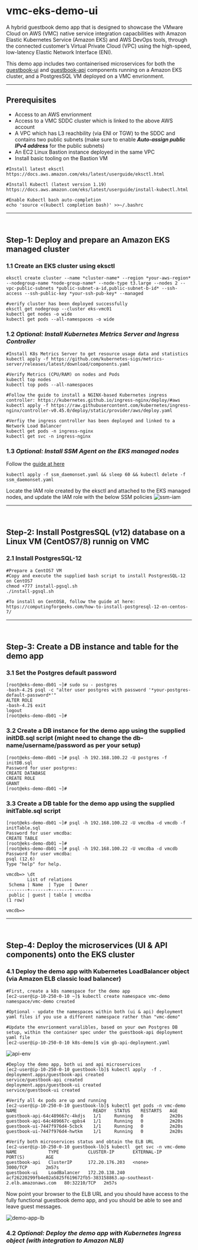 # vmc-eks-demo-ui
A hybrid guestbook demo app that is designed to showcase the VMware Cloud on AWS (VMC) native service integration capacbilities with Amazon Elastic Kubernetes Service (Amazon EKS) and AWS DevOps tools, through the connected customer’s Virtual Private Cloud (VPC) using the high-speed, low-latency Elastic Network Interface (ENI). 

This demo app includes two containerised microservices for both the [guestbook-ui](https://github.com/sc13912/vmc-eks-demo-ui) and [guestbook-api](https://github.com/sc13912/vmc-eks-demo-api) components running on a Amazon EKS cluster, and a PostgresSQL VM deployed on a VMC envrionment. 

---
## Prerequisites
* Access to an AWS envrionment 
* Access to a VMC SDDC cluster which is linked to the above AWS account
* A VPC which has L3 reachbility (via ENI or TGW) to the SDDC and contains two public subnets (make sure to enable ***Auto-assign public IPv4 address*** for the public subnets)
* An EC2 Linux Bastion instance deployed in the same VPC
* Install basic tooling on the Bastion VM
```
#Install latest eksctl
https://docs.aws.amazon.com/eks/latest/userguide/eksctl.html

#Install Kubectl (latest version 1.19)
https://docs.aws.amazon.com/eks/latest/userguide/install-kubectl.html 

#Enable Kubectl bash auto-completion
echo 'source <(kubectl completion bash)' >>~/.bashrc
```
---
<br />

## Step-1: Deploy and prepare an Amazon EKS managed cluster
### 1.1 Create an EKS cluster using eksctl
```
eksctl create cluster --name *cluster-name* --region *your-aws-region* --nodegroup-name *node-group-name* --node-type t3.large --nodes 2 --vpc-public-subnets *public-subnet-a-id,public-subnet-b-id* --ssh-access --ssh-public-key *your-ssh-pub-key* --managed

#verify cluster has been deployed successfully
eksctl get nodegroup --cluster eks-vmc01
kubectl get nodes -o wide
kubectl get pods --all-namespaces -o wide
```

### 1.2 ***Optional: Install Kubernetes Metrics Server and Ingress Controller***
```
#Install K8s Metrics Server to get resource usage data and statistics
kubectl apply -f https://github.com/kubernetes-sigs/metrics-server/releases/latest/download/components.yaml

#Verify Metrics (CPU/RAM) on nodes and Pods
kubectl top nodes
kubectl top pods --all-namespaces
```
```
#Follow the guide to install a NGINX-based Kubernetes ingress controller: https://kubernetes.github.io/ingress-nginx/deploy/#aws
kubectl apply -f https://raw.githubusercontent.com/kubernetes/ingress-nginx/controller-v0.45.0/deploy/static/provider/aws/deploy.yaml

#Verfiy the ingress controller has been deployed and linked to a Network Load Balancer 
kubectl get pods -n ingress-nginx
kubectl get svc -n ingress-nginx

```
### 1.3 ***Optional: Install SSM Agent on the EKS managed nodes***
Follow the [guide at here](https://docs.aws.amazon.com/prescriptive-guidance/latest/patterns/install-ssm-agent-on-amazon-eks-worker-nodes-by-using-kubernetes-daemonset.html) 
```
kubectl apply -f ssm_daemonset.yaml && sleep 60 && kubectl delete -f ssm_daemonset.yaml
```
Locate the IAM role created by the eksctl and attached to the EKS managed nodes, and update the IAM role with the below SSM policies 
![ssm-iam](https://user-images.githubusercontent.com/52551458/115188081-bb1d7b00-a127-11eb-8ab7-266b0619ff16.png)

---
<br />

## Step-2: Install PostgresSQL (v12) database on a Linux VM (CentOS7/8) runnig on VMC
### 2.1 Install PostgresSQL-12
```
#Prepare a CentOS7 VM
#Copy and execute the supplied bash script to install PostgresSQL-12 on CentOS7
chmod +777 install-pgsql.sh
./install-pgsql.sh 

#To install on CentOS8, follow the guide at here: https://computingforgeeks.com/how-to-install-postgresql-12-on-centos-7/ 
```
---
<br />

## Step-3: Create a DB instance and table for the demo app
### 3.1 Set the Postgres default password
```
[root@eks-demo-db01 ~]# sudo su - postgres
-bash-4.2$ psql -c "alter user postgres with password '*your-postgres-default-password*'"      
ALTER ROLE
-bash-4.2$ exit
logout
[root@eks-demo-db01 ~]# 
```
### 3.2 Create a DB instance for the demo app using the supplied initDB.sql script (might need to change the db-name/username/password as per your setup)
```
[root@eks-demo-db01 ~]# psql -h 192.168.100.22 -U postgres -f initDB.sql 
Password for user postgres: 
CREATE DATABASE
CREATE ROLE
GRANT
[root@eks-demo-db01 ~]# 
```
### 3.3 Create a DB table for the demo app using the supplied initTable.sql script
```
[root@eks-demo-db01 ~]# psql -h 192.168.100.22 -U vmcdba -d vmcdb -f initTable.sql
Password for user vmcdba: 
CREATE TABLE
[root@eks-demo-db01 ~]# 
[root@eks-demo-db01 ~]# psql -h 192.168.100.22 -U vmcdba -d vmcdb 
Password for user vmcdba: 
psql (12.6)
Type "help" for help.

vmcdb=> \dt
        List of relations
 Schema | Name  | Type  | Owner  
--------+-------+-------+--------
 public | guest | table | vmcdba
(1 row)

vmcdb=> 
```
---
<br />

## Step-4: Deploy the microservices (UI & API components) onto the EKS cluster
### 4.1 Deploy the demo app with Kubernetes LoadBalancer object (via Amazon ELB classic load balancer)
```
#First, create a k8s namespace for the demo app
[ec2-user@ip-10-250-0-10 ~]$ kubectl create namespace vmc-demo
namespace/vmc-demo created

#Optional - update the namespaces within both (ui & api) deployment yaml files if you use a different namespace rather than "vmc-demo"

#Update the envrionment varalibles, based on your own Postgres DB setup, within the container spec under the guestbook-api deployment yaml file
[ec2-user@ip-10-250-0-10 k8s-demo]$ vim gb-api-deployment.yaml
```
![api-env](https://user-images.githubusercontent.com/52551458/115193920-1a7f8900-a130-11eb-8b5d-505386b26fac.png)
```
#Deploy the demo app, both ui and api microservices
[ec2-user@ip-10-250-0-10 guestbook-lb]$ kubectl apply  -f .
deployment.apps/guestbook-api created
service/guestbook-api created
deployment.apps/guestbook-ui created
service/guestbook-ui created

#Verify all 4x pods are up and running
[ec2-user@ip-10-250-0-10 guestbook-lb]$ kubectl get pods -n vmc-demo
NAME                             READY   STATUS    RESTARTS   AGE
guestbook-api-64c489667c-4kdjs   1/1     Running   0          2m20s
guestbook-api-64c489667c-qpbs4   1/1     Running   0          2m20s
guestbook-ui-7447f976d4-5cbck    1/1     Running   0          2m20s
guestbook-ui-7447f976d4-hwtkm    1/1     Running   0          2m20s

#Verify both microservices status and obtain the ELB URL 
[ec2-user@ip-10-250-0-10 guestbook-lb]$ kubectl  get svc -n vmc-demo
NAME            TYPE           CLUSTER-IP       EXTERNAL-IP                                                                   PORT(S)        AGE
guestbook-api   ClusterIP      172.20.176.203   <none>                                                                        3000/TCP       2m57s
guestbook-ui    LoadBalancer   172.20.138.240   acf26220299fb4e02a5825f619672fb5-383158863.ap-southeast-2.elb.amazonaws.com   80:32210/TCP   2m57s
```

Now point your browser to the ELB URL and you should have access to the fully functional guestbook demo app, and you should be able to see and leave guest messages.

![demo-app-lb](https://user-images.githubusercontent.com/52551458/115195577-44d24600-a132-11eb-915e-a3ed329a125f.png)

### 4.2 ***Optional: Deploy the demo app with Kubernetes Ingress object (with integration to Amazon NLB)***
